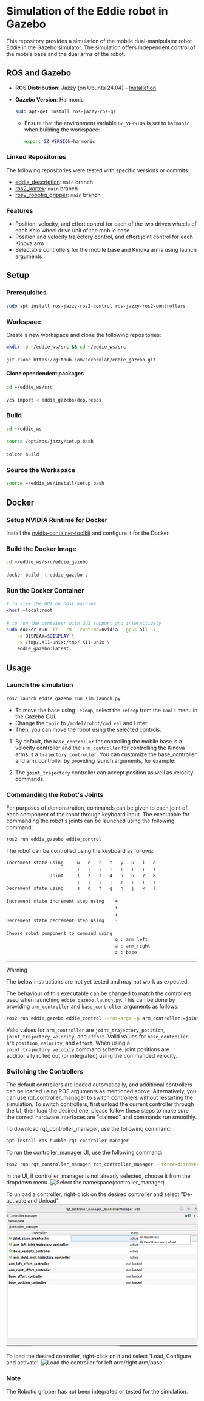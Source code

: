 # Simulation of the Eddie robot in Gazebo

This repository provides a simulation of the mobile dual-manipulator robot Eddie in the Gazebo
simulator. The simulation offers independent control of the mobile base and the dual arms of the
robot.

## ROS and Gazebo

- **ROS Distribution**: Jazzy (on Ubuntu 24.04) -
  [Installation](https://docs.ros.org/en/jazzy/Installation/Ubuntu-Install-Debs.html)
- **Gazebo Version**: Harmonic

  ```bash
  sudo apt-get install ros-jazzy-ros-gz
  ```

  - Ensure that the environment variable `GZ_VERSION` is set to `harmonic` when building the
    workspace:

    ```bash
    export GZ_VERSION=harmonic
    ```

### Linked Repositories

The following repositories were tested with specific versions or commits:

- [eddie_description](https://github.com/secorolab/eddie_description.git): `main` branch
- [ros2_kortex](https://github.com/secorolab/ros2_kortex): `main` branch
- [ros2_robotiq_gripper](https://github.com/PickNikRobotics/ros2_robotiq_gripper.git): `main` branch

### Features

- Position, velocity, and effort control for each of the two driven wheels of each Kelo wheel drive
  unit of the mobile base
- Position and velocity trajectory control, and effort joint control for each Kinova arm
- Selectable controllers for the mobile base and Kinova arms using launch arguments

## Setup

### Prerequisites

```bash
sudo apt install ros-jazzy-ros2-control ros-jazzy-ros2-controllers
```

### Workspace

Create a new workspace and clone the following repositories:

```bash
mkdir -p ~/eddie_ws/src && cd ~/eddie_ws/src

git clone https://github.com/secorolab/eddie_gazebo.git
```

#### Clone ependendent packages

```bash
cd ~/eddie_ws/src

vcs import < eddie_gazebo/dep.repos
```

### Build

```bash
cd ~/eddie_ws

source /opt/ros/jazzy/setup.bash

colcon build
```

### Source the Workspace

```bash
source ~/eddie_ws/install/setup.bash
```

## Docker

### Setup NVIDIA Runtime for Docker

Install the [nvidia-container-toolkit](https://docs.nvidia.com/datacenter/cloud-native/container-toolkit/latest/install-guide.html) and configure it for the Docker.

### Build the Docker Image

```bash
cd ~/eddie_ws/src/eddie_gazebo

docker build -t eddie_gazebo .
```

### Run the Docker Container

```bash
# to view the GUI on host machine
xhost +local:root

# to run the container with GUI support and interactively
sudo docker run -it --rm --runtime=nvidia --gpus all  \
    -e DISPLAY=$DISPLAY \
    -v /tmp/.X11-unix:/tmp/.X11-unix \
    eddie_gazebo:latest
```

## Usage

### Launch the simulation

```bash
ros2 launch eddie_gazebo run_sim.launch.py
```

- To move the base using `Teleop`, select the `Teleop` from the `Tools` menu in the Gazebo GUI.
- Change the `topic` to `/model/robot/cmd_vel` and Enter.
- Then, you can move the robot using the selected controls.

1. By default, the `base_controller` for controlling the mobile base is a velocity controller and
   the `arm_controller` for controlling the Kinova arms is a `trajectory_controller`. You can
   customize the base_controller and arm_controller by providing launch arguments, for example:
<!--
    ```bash
    ros2 launch eddie_gazebo eddie_gazebo.launch.py arm_controller:=joint_trajectory base_controller:=position
    ```

    - Valid values for `arm_controller` are `joint_trajectory` and `effort`.
    - Valid values for `base_controller` are `position`, `velocity`, and `effort`. -->

2. The `joint_trajectory` controller can accept position as well as velocity commands.

### Commanding the Robot's Joints

For purposes of demonstration, commands can be given to each joint of each component of the robot
through keyboard input. The executable for commanding the robot's joints can be launched using the
following command:

```bash
ros2 run eddie_gazebo eddie_control
```

The robot can be controlled using the keyboard as follows:

```bash
Increment state using     w   e   r   t   y   u   i   o
                          ↑   ↑   ↑   ↑   ↑   ↑   ↑   ↑
                Joint     1   2   3   4   5   6   7   8
                          ↓   ↓   ↓   ↓   ↓   ↓   ↓   ↓
Decrement state using     s   d   f   g   h   j   k   l

Increment state increment step using    +
                                        ↑
                                        ↓
Decrement state decrement step using    -

Choose robot component to command using
                                        q : arm_left
                                        a : arm_right
                                        z : base
```

---
> [!WARNING]
> The below instructions are not yet tested and may not work as expected.

The behaviour of this executable can be changed to match the controllers used when launching
`eddie_gazebo.launch.py`. This can be done by providing `arm_controller` and `base_controller`
arguments as follows:

```bash
ros2 run eddie_gazebo eddie_control --ros-args -p arm_controller:=joint_trajectory_velocity -p base_controller:=velocity
```

Valid values for `arm_controller` are `joint_trajectory_position`, `joint_trajectory_velocity`, and
`effort`. Valid values for `base_controller` are `position`, `velocity`, and `effort`. When using a
`joint_trajectory_velocity` command scheme, joint positions are additionally rolled out (or
integrated) using the commanded velocity.

### Switching the Controllers

The default controllers are loaded automatically, and additional controllers can be loaded using ROS
arguments as mentioned above. Alternatively, you can use rqt_controller_manager to switch
controllers without restarting the simulation. To switch controllers, first unload the current
controller through the UI, then load the desired one, please follow these steps to make sure the
correct hardware interfaces are "claimed" and commands run smoothly.

To download rqt_controller_manager, use the following command:

```bash
apt install ros-humble-rqt-controller-manager
```

To run the controller_manager UI, use the following command:

```bash
ros2 run rqt_controller_manager rqt_controller_manager --force-discover
```

In the UI, if controller_manager is not already selected, choose it from the dropdown menu. ![Select
the namespace(controller_manager)](docs/images/namespace.png)

To unload a controller, right-click on the desired controller and select "De-activate and Unload".
![Unload the controller for left arm/right arm/base](docs/images/unload.png)

To load the desired controller, right-click on it and select 'Load, Configure and activate'. ![Load
the controller for left arm/right arm/base](docs/images/load.png)

### Note

The Robotiq gripper has not been integrated or tested for the simulation.
